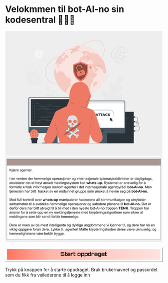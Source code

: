 # Velokmmen til bot-AI-no sin kodesentral 👩🏽‍💻
![HovedOppdrag](img/oppdrag/intro_bilde.png)
![HovedOppdragTxt](img/oppdrag/intro_txt.png)


[<img src="img/assets/btn3.svg" width="650" style="box-shadow: 1px 1px 1px grey;"/>](http://34.34.138.180:8888/hub/user-redirect/git-pull?repo=https%3A%2F%2Fgithub.com%2FBoitanoAS%2Ftenk-camp-2023&urlpath=tree%2Ftenk-camp-2023%2FTENK_workshop.ipynb&branch=main)

Trykk på knappen for å starte oppdraget. 
Bruk brukernavnet og passordet som du fikk fra veilederene til å logge inn 


